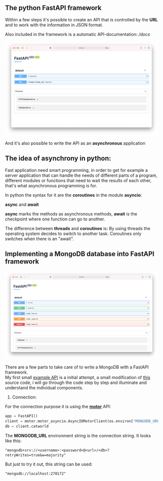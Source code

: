 ## The python FastAPI framework

Within a few steps it's possible to create an API that is controlled by the **URL** and to work with the information in JSON format.

Also included in the framework is a automatic API-documentation:  */docs*

![docs FastAPI](./pictures/flask.png)

And it's also possible to write the API as an __asynchronous__ application

## The idea of asynchrony in python:

Fast application need smart programming, in order to get for example a server application that can handle the needs of different parts of a program, different modules or functions that need to wait the results of each other, that's what asynchronous programming is for.

In python the syntax for it are the **coroutines** in the module **asyncio**:

**async** and **await**

__async__ marks the methods as asynchronous methods, __await__ is the checkpoint where one function can go to another.

The difference between **threads** and **coroutines** is: By using threads the operating system decides to switch to another task. Coroutines only switches when there is an "await".  

## Implementing a MongoDB database into FastAPI framework

![Overview Catperson API](./pictures/cat_overview.png)

There are a few parts to take care of to write a MongoDB with a FastAPI framework.  
My first small [example API](./cat/app.py) is a initial attempt, a small modification of [this](https://github.com/mongodb-developer/mongodb-with-fastapi#readme) source code, i will go through the code step by step and illuminate and understand the individual components. 
1. Connection:

For the connection purpose it is using the [**motor**](https://motor.readthedocs.io/en/stable/) API:

```python
app = FastAPI()
client = motor.motor_asyncio.AsyncIOMotorClient(os.environ["MONGODB_URL"])
db = client.catworld
```

The **MONGODB_URL** environment string is the connection string. It looks like this:

```
"mongodb+srv://<username>:<password>@<url>/<db>?retryWrites=true&w=majority"
```

But just to try it out, this string can be used:

```
"mongodb://localhost:270172"
```
